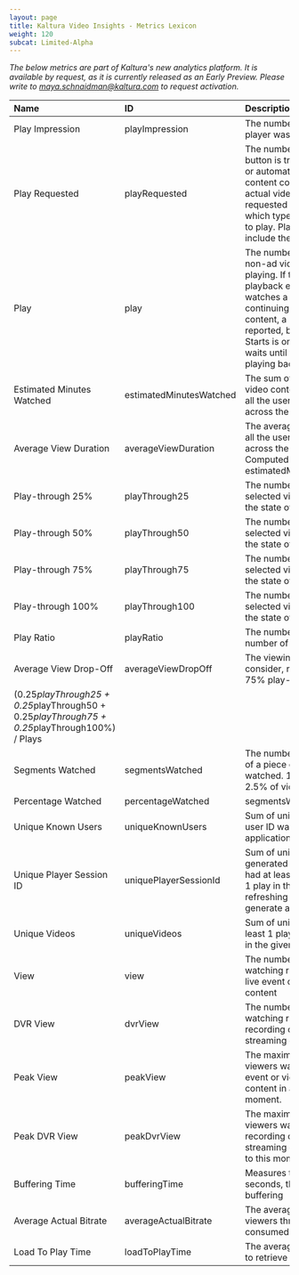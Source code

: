 ```yaml
---
layout: page
title: Kaltura Video Insights - Metrics Lexicon
weight: 120
subcat: Limited-Alpha
---
```


*The below metrics are part of Kaltura's new analytics platform.*
*It is available by request, as it is currently released as an Early Preview.*
*Please write to maya.schnaidman@kaltura.com to request activation.*

| Name     | ID     | Description
|:---|:---|:---|
|Play Impression|	playImpression|	The number of times the video player was loaded.|
|Play Requested |playRequested |The number of times that the "Play" button is triggered either manually or automatically. The requested content could be ad content or the actual video content.A plays requested is counted regardless of which type of content is requested to play. Plays requested will not include the Replay event.|
|Play	|play	|The number of times that actual non-ad video content starts playing. If the user initiates the playback experience and only watches a pre-roll ad without continuing on to the actual video content, a Plays Requested event is reported, but not a Play. Video Starts is only recorded if the user waits until the actual video starts playing back.|
|Estimated Minutes Watched|	estimatedMinutesWatched|	The sum of minutes that actual video content were watched across all the users viewing this content across the different platforms.|
|Average View Duration|	averageViewDuration	|The average time watched across all the users viewing this content across the different platforms. Computed by: estimatedMinutesWatched/60/plays|
|Play-through 25%	|playThrough25	|The number of video plays for the selected video assets that reached the state of 25% of completion.|
|Play-through 50%	|playThrough50	|The number of video plays for the selected video assets that reached the state of 50% of completion.|
|Play-through 75%	|playThrough75 |	The number of video plays for the selected video assets that reached the state of 75% of completion.|
|Play-through 100%|	playThrough100|	The number of video plays for the selected video assets that reached the state of 100% of completion.|
|Play Ratio	|playRatio|	The number of Plays divided by the number of Player Impressions|
|Average View Drop-Off	|averageViewDropOff	|The viewing drop percentage to consider, relatively, 25%, 50%, 75% play-through weights.
(0.25*playThrough25 + 0.25*playThrough50 + 0.25*playThrough75 + 0.25*playThrough100%) / Plays|
|Segments Watched |segmentsWatched |	The number of times each segment of a piece of video content is watched. 1 segment is defined as 2.5% of video length.|
|Percentage Watched |percentageWatched|	segmentsWatched*2.5|
|Unique Known Users	|uniqueKnownUsers	|Sum of unique users, for which a user ID was passed to player by application/publisher|
|Unique Player Session ID	|uniquePlayerSessionId|	Sum of unique session ids generated by Kaltura player that had at least 1 player impression or 1 play in the given timeframe, refreshing the embedding page will generate a new ID.|
|Unique Videos|	uniqueVideos	|Sum of unique entries that had at least 1 player impression or 1 play in the given timeframe|
|View	|view	|The number of people that are watching right now a broadcast / live event or viewing on-demand content|
|DVR View|	dvrView	|The number of people that are watching right now a digital video recording of a broadcast / live streaming event|
|Peak View|	peakView	|The maximum number of real-time viewers watched a broadcast / live event or viewing on-demand content in any given minute to this moment.|
|Peak DVR View|	peakDvrView|	The maximum number of real-time viewers watched a digital video recording of a broadcast / live streaming event in any given minute to this moment.|
|Buffering Time	|bufferingTime	|Measures the average time, in seconds, that viewers experienced buffering|
|Average Actual Bitrate |averageActualBitrate	|The average bitrate (kbps) all viewers through all devices, consumed content during the event.|
|Load To Play Time|	loadToPlayTime	|The average time it took a watcher to retrieve playback of a given entry|
